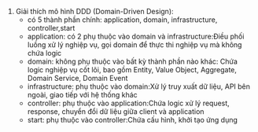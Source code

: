 1. Giải thích mô hình DDD (Domain-Driven Design): 
   - có 5 thành phần chính: application, domain, infrastructure, controller,start
   - application: có 2 phụ thuộc vào domain và infrastructure:Điều phối luồng xử lý nghiệp vụ, gọi domain để thực thi nghiệp vụ mà không chứa logic
   - domain: không phụ thuộc vào bất kỳ thành phần nào khác: Chứa logic nghiệp vụ cốt lõi, bao gồm Entity, Value Object, Aggregate, Domain Service, Domain Event
   - infrastructure: phụ thuộc vào domain:Xử lý truy xuất dữ liệu, API bên ngoài, giao tiếp với hệ thống khác
   - controller: phụ thuộc vào application:Chứa logic xử lý request, response, chuyển đổi dữ liệu giữa client và application
   - start: phụ thuộc vào controller:Chứa cấu hình, khởi tạo ứng dụng